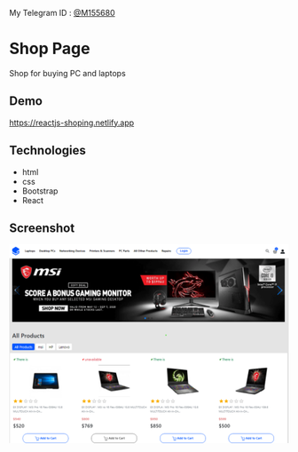 My Telegram ID : [@M155680](https://t.me/m155680)

# Shop Page

Shop for buying PC and laptops

## Demo

https://reactjs-shoping.netlify.app

## Technologies

- html
- css
- Bootstrap
- React

## Screenshot

![app_screenshot](/public/screenshot.png)
